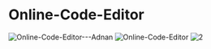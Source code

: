 # Online-Code-Editor

![Online-Code-Editor---Adnan](https://github.com/user-attachments/assets/ede85468-448e-42ff-9cc4-ec64c579c3bd)
![Online-Code-Editor](https://github.com/user-attachments/assets/6d9d2b00-88e6-40ac-ab6a-ba1236886072)
![2](https://github.com/user-attachments/assets/bec536c7-4995-4bb4-9c9f-40f2759d274a)

